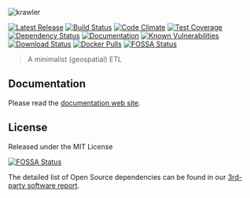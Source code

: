 ![krawler](https://s3.eu-central-1.amazonaws.com/kalisioscope/krawler/krawler-logo-black-512x168.png)

[![Latest Release](https://img.shields.io/github/v/tag/kalisio/krawler?sort=semver&label=latest)](https://github.com/kalisio/krawler/releases)
[![Build Status](https://travis-ci.org/kalisio/krawler.png?branch=master)](https://travis-ci.org/kalisio/krawler)
[![Code Climate](https://codeclimate.com/github/kalisio/krawler/badges/gpa.svg)](https://codeclimate.com/github/kalisio/krawler)
[![Test Coverage](https://codeclimate.com/github/kalisio/krawler/badges/coverage.svg)](https://codeclimate.com/github/kalisio/krawler/coverage)
[![Dependency Status](https://img.shields.io/david/kalisio/krawler.svg?style=flat-square)](https://david-dm.org/kalisio/krawler)
[![Documentation](https://img.shields.io/badge/documentation-available-brightgreen.svg)](https://kalisio.gitbooks.io/krawler/)
[![Known Vulnerabilities](https://snyk.io/test/github/kalisio/krawler/badge.svg)](https://snyk.io/test/github/kalisio/krawler)
[![Download Status](https://img.shields.io/npm/dm/@kalisio/krawler.svg?style=flat-square)](https://www.npmjs.com/package/@kalisio/krawler)
[![Docker Pulls](https://img.shields.io/docker/pulls/kalisio/krawler.svg?style=plastic)](https://hub.docker.com/r/kalisio/krawler/)
[![FOSSA Status](https://app.fossa.io/api/projects/git%2Bgithub.com%2Fkalisio%2Fkrawler.svg?type=shield)](https://app.fossa.io/projects/git%2Bgithub.com%2Fkalisio%2Fkrawler?ref=badge_shield)

> A minimalist (geospatial) ETL

## Documentation

Please read the [documentation web site](https://kalisio.github.io/krawler).


## License

Released under the MIT License

[![FOSSA Status](https://app.fossa.io/api/projects/git%2Bgithub.com%2Fkalisio%2Fkrawler.svg?type=large)](https://app.fossa.io/projects/git%2Bgithub.com%2Fkalisio%2Fkrawler?ref=badge_large)

The detailed list of Open Source dependencies can be found in our [3rd-party software report](https://app.fossa.com/reports/1ea52b66-cc7a-417e-b3d1-0eb484f29882).
